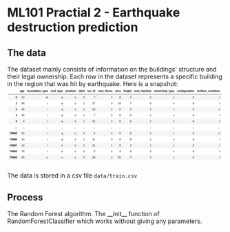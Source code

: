 # ML101 Practial 2 - Earthquake destruction prediction

## The data

The dataset mainly consists of information on the buildings' structure and 
their legal ownership. Each row in the dataset represents a specific building 
in the region that was hit by earthquake. Here is a snapshot:
![](data.png)

The data is stored in a csv file `data/train.csv` 

## Process
The Random Forest algorithm. The \_\_init__ function of 
RandomForestClassifier which works without giving any parameters.
